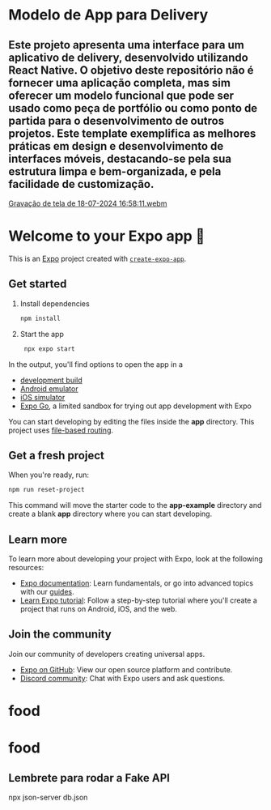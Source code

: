 # Modelo de App para Delivery
## Este projeto apresenta uma interface para um aplicativo de delivery, desenvolvido utilizando React Native. O objetivo deste repositório não é fornecer uma aplicação completa, mas sim oferecer um modelo funcional que pode ser usado como peça de portfólio ou como ponto de partida para o desenvolvimento de outros projetos. Este template exemplifica as melhores práticas em design e desenvolvimento de interfaces móveis, destacando-se pela sua estrutura limpa e bem-organizada, e pela facilidade de customização.

[Gravação de tela de 18-07-2024 16:58:11.webm](https://github.com/user-attachments/assets/97a48fc9-1e0a-43b5-8d03-faed8cd15219)























# Welcome to your Expo app 👋

This is an [Expo](https://expo.dev) project created with [`create-expo-app`](https://www.npmjs.com/package/create-expo-app).

## Get started

1. Install dependencies

   ```bash
   npm install
   ```

2. Start the app

   ```bash
    npx expo start
   ```

In the output, you'll find options to open the app in a

- [development build](https://docs.expo.dev/develop/development-builds/introduction/)
- [Android emulator](https://docs.expo.dev/workflow/android-studio-emulator/)
- [iOS simulator](https://docs.expo.dev/workflow/ios-simulator/)
- [Expo Go](https://expo.dev/go), a limited sandbox for trying out app development with Expo

You can start developing by editing the files inside the **app** directory. This project uses [file-based routing](https://docs.expo.dev/router/introduction).

## Get a fresh project

When you're ready, run:

```bash
npm run reset-project
```

This command will move the starter code to the **app-example** directory and create a blank **app** directory where you can start developing.

## Learn more

To learn more about developing your project with Expo, look at the following resources:

- [Expo documentation](https://docs.expo.dev/): Learn fundamentals, or go into advanced topics with our [guides](https://docs.expo.dev/guides).
- [Learn Expo tutorial](https://docs.expo.dev/tutorial/introduction/): Follow a step-by-step tutorial where you'll create a project that runs on Android, iOS, and the web.

## Join the community

Join our community of developers creating universal apps.

- [Expo on GitHub](https://github.com/expo/expo): View our open source platform and contribute.
- [Discord community](https://chat.expo.dev): Chat with Expo users and ask questions.
# food
# food

## Lembrete para rodar a Fake API

npx json-server db.json
